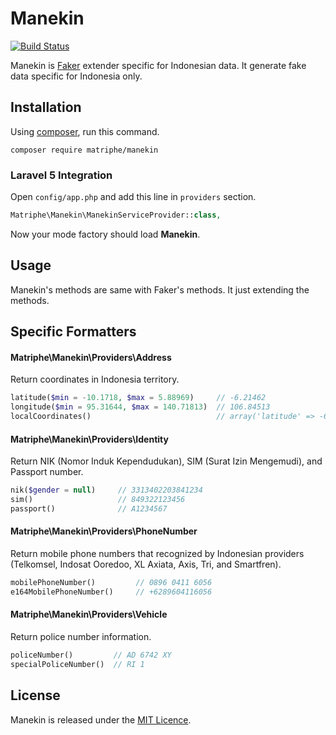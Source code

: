 # Manekin

[![Build Status](https://travis-ci.org/matriphe/manekin.svg?branch=master)](https://travis-ci.org/matriphe/manekin)

Manekin is [Faker](https://github.com/fzaninotto/Faker) extender specific for Indonesian data. It generate fake data specific for Indonesia only.

## Installation

Using [composer](https://getcomposer.org/), run this command.

```console
composer require matriphe/manekin
```

### Laravel 5 Integration

Open `config/app.php` and add this line in `providers` section.

```php
Matriphe\Manekin\ManekinServiceProvider::class,
```

Now your mode factory should load **Manekin**.

## Usage

Manekin's methods are same with Faker's methods. It just extending the methods.

## Specific Formatters

#### Matriphe\Manekin\Providers\Address

Return coordinates in Indonesia territory. 

```php
latitude($min = -10.1718, $max = 5.88969)     // -6.21462
longitude($min = 95.31644, $max = 140.71813)  // 106.84513
localCoordinates()                            // array('latitude' => -6.21462, 'longitude' => 106.84513)
```

#### Matriphe\Manekin\Providers\Identity

Return NIK (Nomor Induk Kependudukan), SIM (Surat Izin Mengemudi), and Passport number.

```php
nik($gender = null)     // 3313402203841234
sim()                   // 849322123456
passport()              // A1234567
```

#### Matriphe\Manekin\Providers\PhoneNumber

Return mobile phone numbers that recognized by Indonesian providers (Telkomsel, Indosat Ooredoo, XL Axiata, Axis, Tri, and Smartfren).

```php
mobilePhoneNumber()         // 0896 0411 6056
e164MobilePhoneNumber()     // +6289604116056
```

#### Matriphe\Manekin\Providers\Vehicle

Return police number information.

```php
policeNumber()         // AD 6742 XY
specialPoliceNumber()  // RI 1
```

## License

Manekin is released under the [MIT Licence](LICENSE.md).